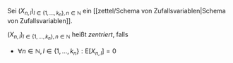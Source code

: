Sei $(X_{n, l})_{l \in \{ 1, \dots, k_n \}, n \in \mathbb{N}}$ ein [[zettel/Schema von Zufallsvariablen|Schema von Zufallsvariablen]].

$(X_{n, l})_{l \in \{ 1, \dots, k_n \}, n \in \mathbb{N}}$ heißt *zentriert*, falls
- $\forall n \in \mathbb{N}, l \in \{ 1, \dots, k_n \} : \text{E}[X_{n, l}] = 0$